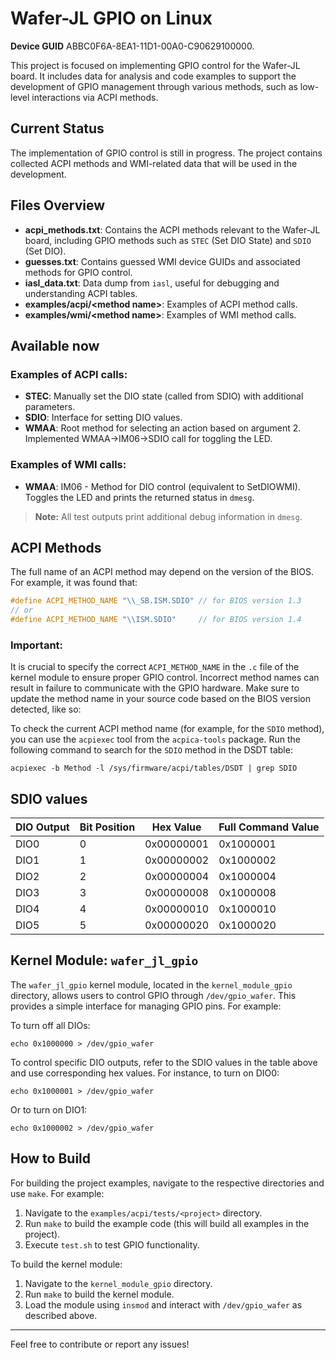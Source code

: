 # Wafer-JL GPIO on Linux
**Device GUID** ABBC0F6A-8EA1-11D1-00A0-C90629100000.

This project is focused on implementing GPIO control for the Wafer-JL board. It includes data for analysis and code examples to support the development of GPIO management through various methods, such as low-level interactions via ACPI methods.

## Current Status

The implementation of GPIO control is still in progress. The project contains collected ACPI methods and WMI-related data that will be used in the development.

## Files Overview

- **acpi_methods.txt**: Contains the ACPI methods relevant to the Wafer-JL board, including GPIO methods such as `STEC` (Set DIO State) and `SDIO` (Set DIO).
- **guesses.txt**: Contains guessed WMI device GUIDs and associated methods for GPIO control.
- **iasl_data.txt**: Data dump from `iasl`, useful for debugging and understanding ACPI tables.
- **examples/acpi/\<method name\>**: Examples of ACPI method calls.
- **examples/wmi/\<method name\>**: Examples of WMI method calls.

## Available now

### Examples of ACPI calls:

- **STEC**: Manually set the DIO state (called from SDIO) with additional parameters.
- **SDIO**: Interface for setting DIO values.
- **WMAA**: Root method for selecting an action based on argument 2. Implemented WMAA->IM06->SDIO call for toggling the LED.

### Examples of WMI calls:

- **WMAA**: IM06 - Method for DIO control (equivalent to SetDIOWMI). Toggles the LED and prints the returned status in `dmesg`.

> **Note:** All test outputs print additional debug information in `dmesg`.

## ACPI Methods

The full name of an ACPI method may depend on the version of the BIOS. For example, it was found that:

```c
#define ACPI_METHOD_NAME "\\_SB.ISM.SDIO" // for BIOS version 1.3
// or
#define ACPI_METHOD_NAME "\\ISM.SDIO"     // for BIOS version 1.4
```

### Important:

It is crucial to specify the correct `ACPI_METHOD_NAME` in the `.c` file of the kernel module to ensure proper GPIO control. Incorrect method names can result in failure to communicate with the GPIO hardware. Make sure to update the method name in your source code based on the BIOS version detected, like so:

To check the current ACPI method name (for example, for the `SDIO` method), you can use the `acpiexec` tool from the `acpica-tools` package. Run the following command to search for the `SDIO` method in the DSDT table:

```
acpiexec -b Method -l /sys/firmware/acpi/tables/DSDT | grep SDIO
```

## SDIO values

| DIO Output | Bit Position | Hex Value  | Full Command Value  |
|------------|--------------|------------|---------------------|
| DIO0       | 0            | 0x00000001 | 0x1000001           |
| DIO1       | 1            | 0x00000002 | 0x1000002           |
| DIO2       | 2            | 0x00000004 | 0x1000004           |
| DIO3       | 3            | 0x00000008 | 0x1000008           |
| DIO4       | 4            | 0x00000010 | 0x1000010           |
| DIO5       | 5            | 0x00000020 | 0x1000020           |

## Kernel Module: `wafer_jl_gpio`

The `wafer_jl_gpio` kernel module, located in the `kernel_module_gpio` directory, allows users to control GPIO through `/dev/gpio_wafer`. This provides a simple interface for managing GPIO pins. For example:

To turn off all DIOs:

```
echo 0x1000000 > /dev/gpio_wafer
```

To control specific DIO outputs, refer to the SDIO values in the table above and use corresponding hex values. For instance, to turn on DIO0:

```
echo 0x1000001 > /dev/gpio_wafer
```

Or to turn on DIO1:

```
echo 0x1000002 > /dev/gpio_wafer
```

## How to Build

For building the project examples, navigate to the respective directories and use `make`. For example:

1. Navigate to the `examples/acpi/tests/<project>` directory.
2. Run `make` to build the example code (this will build all examples in the project).
3. Execute `test.sh` to test GPIO functionality.

To build the kernel module:

1. Navigate to the `kernel_module_gpio` directory.
2. Run `make` to build the kernel module.
3. Load the module using `insmod` and interact with `/dev/gpio_wafer` as described above.

---

Feel free to contribute or report any issues!
